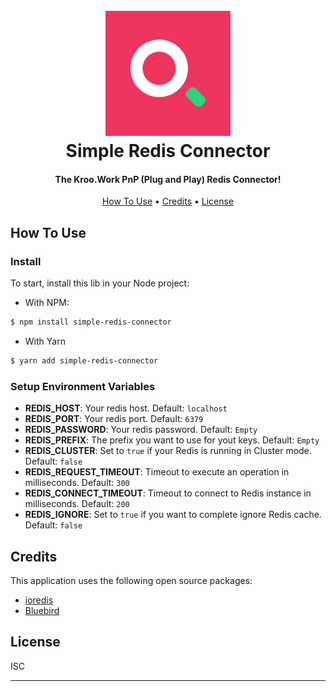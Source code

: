 <h1 align="center">
  <br>
  <img src="./.github/assets/icon.png" alt="Kroo" width="200">
  <br>
  Simple Redis Connector
  <br>
</h1>

<h4 align="center">The Kroo.Work PnP (Plug and Play) Redis Connector!</h4>

<p align="center">
  <a href="#how-to-use">How To Use</a> •
  <a href="#credits">Credits</a> •
  <a href="#license">License</a>
</p>

## How To Use

### Install
To start, install this lib in your Node project:

- With NPM:
```bash
$ npm install simple-redis-connector
```

- With Yarn
```bash
$ yarn add simple-redis-connector
```

### Setup Environment Variables

- **REDIS_HOST**: Your redis host. Default: `localhost`
- **REDIS_PORT**: Your redis port. Default: `6379`
- **REDIS_PASSWORD**: Your redis password. Default: `Empty`
- **REDIS_PREFIX**: The prefix you want to use for yout keys. Default: `Empty`
- **REDIS_CLUSTER**: Set to `true` if your Redis is running in Cluster mode. Default: `false`
- **REDIS_REQUEST_TIMEOUT**: Timeout to execute an operation in milliseconds. Default: `300`
- **REDIS_CONNECT_TIMEOUT**: Timeout to connect to Redis instance in milliseconds. Default: `200`
- **REDIS_IGNORE**: Set to `true` if you want to complete ignore Redis cache. Default: `false`

## Credits

This application uses the following open source packages:

- [ioredis](https://ioredis.readthedocs.io/en/latest/API/)
- [Bluebird](http://bluebirdjs.com/docs/getting-started.html)

## License

ISC

---
